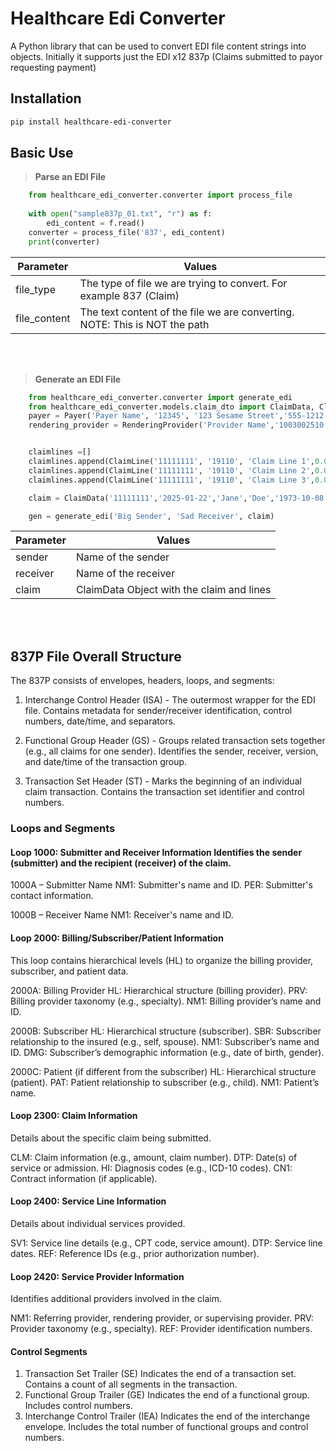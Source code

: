# Healthcare Edi Converter
A Python library that can be used to convert EDI file content strings into objects. 
Initially it supports just the EDI x12 837p (Claims submitted to payor requesting payment)



## Installation
```bash
pip install healthcare-edi-converter
```

## Basic Use

> **Parse an EDI File**
```py
    from healthcare_edi_converter.converter import process_file
    
    with open("sample837p_01.txt", "r") as f:
        edi_content = f.read() 
    converter = process_file('837', edi_content)
    print(converter)

```
| Parameter | Values             |
| --------- | ------------------ |
| file_type  | The type of file we are trying to convert. For example 837 (Claim)    |
| file_content | The text content of the file we are converting. NOTE: This is NOT the path      |


<br><br>




> **Generate an EDI File**
```py
    from healthcare_edi_converter.converter import generate_edi
    from healthcare_edi_converter.models.claim_dto import ClaimData, ClaimLine, Payer,RenderingProvider
    payer = Payer('Payer Name', '12345', '123 Sesame Street','555-1212')
    rendering_provider = RenderingProvider('Provider Name','1003002510',None,'123 Sesame Street')


    claimlines =[]
    claimlines.append(ClaimLine('11111111', '19110', 'Claim Line 1',0.00,2,None,['N61']))
    claimlines.append(ClaimLine('11111111', '19110', 'Claim Line 2',0.00,2,None,['N61']))
    claimlines.append(ClaimLine('11111111', '19110', 'Claim Line 3',0.00,2,None,['N61']))

    claim = ClaimData('11111111','2025-01-22','Jane','Doe','1973-10-08','F','12345678',payer,rendering_provider,0.00,['A31','B25'],'TESTCASE','A34512355',claimlines)

    gen = generate_edi('Big Sender', 'Sad Receiver', claim) 

```


| Parameter | Values             |
| --------- | ------------------ |
| sender  | Name of the sender |
| receiver | Name of the receiver      |
| claim | ClaimData Object with the claim and lines       |



<br><br>

## 837P File Overall Structure

The 837P consists of envelopes, headers, loops, and segments:

1. Interchange Control Header (ISA) -  The outermost wrapper for the EDI file. Contains metadata for sender/receiver identification, control numbers, date/time, and separators.

2. Functional Group Header (GS) - Groups related transaction sets together (e.g., all claims for one sender).
Identifies the sender, receiver, version, and date/time of the transaction group.

3. Transaction Set Header (ST) - Marks the beginning of an individual claim transaction. Contains the transaction set identifier and control numbers.

### Loops and Segments

#### Loop 1000: Submitter and Receiver Information Identifies the sender (submitter) and the recipient (receiver) of the claim.

1000A – Submitter Name
NM1: Submitter's name and ID.
PER: Submitter's contact information.

1000B – Receiver Name
NM1: Receiver's name and ID.

#### Loop 2000: Billing/Subscriber/Patient Information
This loop contains hierarchical levels (HL) to organize the billing provider, subscriber, and patient data.

2000A: Billing Provider
HL: Hierarchical structure (billing provider).
PRV: Billing provider taxonomy (e.g., specialty).
NM1: Billing provider’s name and ID.

2000B: Subscriber
HL: Hierarchical structure (subscriber).
SBR: Subscriber relationship to the insured (e.g., self, spouse).
NM1: Subscriber’s name and ID.
DMG: Subscriber’s demographic information (e.g., date of birth, gender).

2000C: Patient (if different from the subscriber)
HL: Hierarchical structure (patient).
PAT: Patient relationship to subscriber (e.g., child).
NM1: Patient’s name.

#### Loop 2300: Claim Information
Details about the specific claim being submitted.

CLM: Claim information (e.g., amount, claim number).
DTP: Date(s) of service or admission.
HI: Diagnosis codes (e.g., ICD-10 codes).
CN1: Contract information (if applicable).

#### Loop 2400: Service Line Information
Details about individual services provided.

SV1: Service line details (e.g., CPT code, service amount).
DTP: Service line dates.
REF: Reference IDs (e.g., prior authorization number).

#### Loop 2420: Service Provider Information
Identifies additional providers involved in the claim.

NM1: Referring provider, rendering provider, or supervising provider.
PRV: Provider taxonomy (e.g., specialty).
REF: Provider identification numbers.

#### Control Segments
1. Transaction Set Trailer (SE) Indicates the end of a transaction set. Contains a count of all segments in the transaction.
2. Functional Group Trailer (GE) Indicates the end of a functional group. Includes control numbers.
3. Interchange Control Trailer (IEA) Indicates the end of the interchange envelope. Includes the total number of functional groups and control numbers.